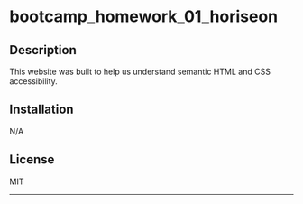 # bootcamp_homework_01_horiseon

## Description

This website was built to help us understand semantic HTML and CSS accessibility.

## Installation

N/A

## License

MIT

---

